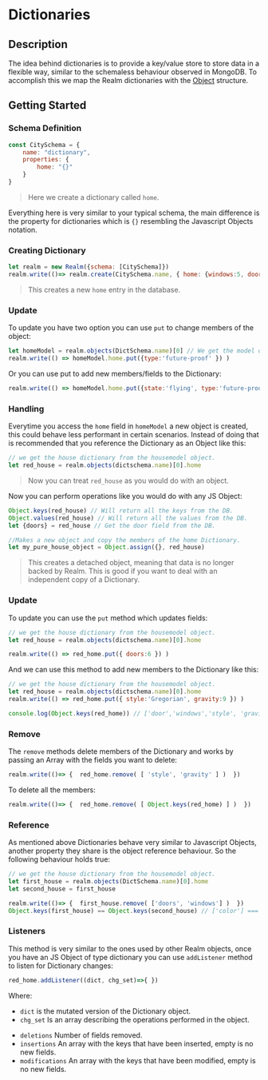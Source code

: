 # Dictionaries

## Description
The idea behind dictionaries is to provide a key/value store to store data in a flexible way, similar to the schemaless behaviour observed in MongoDB. To accomplish this we map the Realm dictionaries with the [Object](https://developer.mozilla.org/en-US/docs/Web/JavaScript/Reference/Global_Objects/Object) structure.

## Getting Started

### Schema Definition

```js
const CitySchema = {
    name: "dictionary",
    properties: {
        home: "{}"
    }
}
```
> Here we create a dictionary called ``home``.

Everything here is very similar to your typical schema, the main difference is the property for dictionaries which is ``{}`` resembling the Javascript Objects notation.


### Creating Dictionary

```js
let realm = new Realm({schema: [CitySchema]})
realm.write(()=> realm.create(CitySchema.name, { home: {windows:5, doors:3, floor:1, color: 'red'} } ))
```
> This creates a new ``home`` entry in the database.




### Update

To update you have two option you can use ``put`` to change members of the object:

```js
let homeModel = realm.objects(DictSchema.name)[0] // We get the model object.
realm.write(() => homeModel.home.put({type:'future-proof' }) )
```

Or you can use put to add new members/fields to the Dictionary:

```js
realm.write(() => homeModel.home.put({state:'flying', type:'future-proof' }))
```

### Handling

Everytime you access the ``home`` field in ``homeModel`` a new object is created, this could behave less performant in certain scenarios. Instead of doing that is recommended that you reference the Dictionary as an Object like this:

```js
// we get the house dictionary from the housemodel object.
let red_house = realm.objects(dictschema.name)[0].home
```

> Now you can treat ``red_house`` as you would do with an object.


Now you can perform operations like you would do with any JS Object:

```js
Object.keys(red_house) // Will return all the keys from the DB.
Object.values(red_house) // Will return all the values from the DB.
let {doors} = red_house // Get the door field from the DB.
```

```js
//Makes a new object and copy the members of the home Dictionary.
let my_pure_house_object = Object.assign({}, red_house)
```

> This creates a detached object, meaning that data is no longer backed by Realm. This is good if you want to deal with an independent copy of a Dictionary.

### Update

To update you can use the ``put`` method which updates fields:

```js
// we get the house dictionary from the housemodel object.
let red_house = realm.objects(dictschema.name)[0].home

realm.write(() => red_home.put({ doors:6 }) )
```

And we can use this method to add new members to the Dictionary like this:

```js
// we get the house dictionary from the housemodel object.
let red_house = realm.objects(dictschema.name)[0].home
realm.write(() => red_home.put({ style:'Gregorian', gravity:9 }) )

console.log(Object.keys(red_home)) // ['door','windows','style', 'gravity', 'color', 'floor']
```

### Remove

The ``remove`` methods delete members of the Dictionary and works by passing an Array with the fields you want to delete:

```js
realm.write(()=> {  red_home.remove( [ 'style', 'gravity' ] )  })
```

To delete all the members:
```js
realm.write(()=> {  red_home.remove( [ Object.keys(red_home) ] )  })
```

### Reference

As mentioned above Dictionaries behave very similar to Javascript Objects, another property they share is the object reference behaviour. So the following behaviour holds true:  

```js
// we get the house dictionary from the housemodel object.
let first_house = realm.objects(DictSchema.name)[0].home
let second_house = first_house

realm.write(()=> {  first_house.remove( ['doors', 'windows'] )  })
Object.keys(first_house) == Object.keys(second_house) // ['color'] === ['color'] => true
```


### Listeners

This method is very similar to the ones used by other Realm objects, once you have an JS Object of type dictionary you can use ``addListener`` method to listen for Dictionary changes:


```js
red_home.addListener((dict, chg_set)=>{ })
```

Where:
* ``dict`` is the mutated version of the Dictionary object.
* ``chg_set`` Is an array describing the operations performed in the object.
 - ``deletions`` Number of fields removed.
 - ``insertions`` An array with the keys that have been inserted, empty is no new fields.  
 - ``modifications`` An array with the keys that have been modified, empty is no new fields.  
